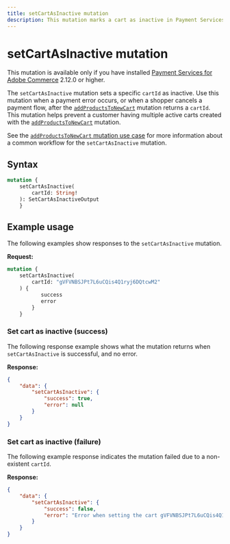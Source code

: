 ```yaml
---
title: setCartAsInactive mutation
description: This mutation marks a cart as inactive in Payment Services, helping prevent multiple active carts for logged-in customers during specific payment flows.
---
```


# setCartAsInactive mutation

<InlineAlert variant="info" slots="text" />

This mutation is available only if you have installed [Payment Services for Adobe Commerce](https://commercemarketplace.adobe.com/magento-payment-services.html) 2.12.0 or higher.

The `setCartAsInactive` mutation sets a specific `cartId` as inactive. Use this mutation when a payment error occurs, or when a shopper cancels a payment flow, after the [`addProductsToNewCart`](add-products-new-cart.md) mutation returns a `cartId`. This mutation helps prevent a customer having multiple active carts created with the [`addProductsToNewCart`](add-products-new-cart.md) mutation.

See the [`addProductsToNewCart` mutation use case](add-products-new-cart.md#use-case-smart-button-on-the-product-details-page-pdp) for more information about a common workflow for the `setCartAsInactive` mutation.

## Syntax

```graphql
mutation {
    setCartAsInactive(
        cartId: String!
    ): SetCartAsInactiveOutput
    }
```

## Example usage

The following examples show responses to the `setCartAsInactive` mutation.

**Request:**

```graphql
mutation {
    setCartAsInactive(
        cartId: "gVFVNBSJPt7L6uCQis4Q1ryj6DQtcwM2"
    ) {
           success
           error 
        }
    }
```

### Set cart as inactive (success)

The following response example shows what the mutation returns when `setCartAsInactive` is successful, and no error.

**Response:**

```json
{
    "data": {
        "setCartAsInactive": {
            "success": true,
            "error": null
        }
    }
}
```

### Set cart as inactive (failure)

The following example response indicates the mutation failed due to a non-existent `cartId`.

**Response:**

```json
{
    "data": {
        "setCartAsInactive": {
            "success": false,
            "error": "Error when setting the cart gVFVNBSJPt7L6uCQis4Q1ryj6QtcwM2 as inactive - No such entity with cartId = null "
        }
    }
}
```
